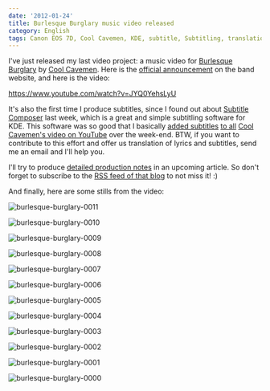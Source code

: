 ```yaml
---
date: '2012-01-24'
title: Burlesque Burglary music video released
category: English
tags: Canon EOS 7D, Cool Cavemen, KDE, subtitle, Subtitling, translation, Video, youtube
---
```


I've just released my last video project: a music video for [Burlesque Burglary](https://coolcavemen.com/discography/songs-and-lyrics/burlesque-burglary/) by [Cool Cavemen](https://coolcavemen.com). Here is the [official announcement](https://coolcavemen.com/2012/nouveau-clip-video-burlesque-burglary/) on the band website, and here is the video:

https://www.youtube.com/watch?v=JYQ0YehsLyU

It's also the first time I produce subtitles, since I found out about [Subtitle Composer](https://sourceforge.net/projects/subcomposer/) last week, which is a great and simple subtitling software for KDE. This software was so good that I basically [added subtitles](https://twitter.com/#!/coolcavemen/status/160641358762229760) [to all](https://twitter.com/#!/coolcavemen/status/161783153567076352) [Cool Cavemen's video on YouTube](https://www.youtube.com/user/coolcavemen) over the week-end. BTW, if you want to contribute to this effort and offer us translation of lyrics and subtitles, send me an email and I'll help you.

I'll try to produce [detailed production notes]({filename}/2012/burlesque-burglary-music-video-production-notes.md) in an upcoming article. So don't forget to subscribe to the [RSS feed of that blog](https://kevin.deldycke.com/feed/) to not miss it! :)

And finally, here are some stills from the video:

![burlesque-burglary-0011]({attach}burlesque-burglary-0011.jpg)

![burlesque-burglary-0010]({attach}burlesque-burglary-0010.jpg)

![burlesque-burglary-0009]({attach}burlesque-burglary-0009.jpg)

![burlesque-burglary-0008]({attach}burlesque-burglary-0008.jpg)

![burlesque-burglary-0007]({attach}burlesque-burglary-0007.jpg)

![burlesque-burglary-0006]({attach}burlesque-burglary-0006.jpg)

![burlesque-burglary-0005]({attach}burlesque-burglary-0005.jpg)

![burlesque-burglary-0004]({attach}burlesque-burglary-0004.jpg)

![burlesque-burglary-0003]({attach}burlesque-burglary-0003.jpg)

![burlesque-burglary-0002]({attach}burlesque-burglary-0002.jpg)

![burlesque-burglary-0001]({attach}burlesque-burglary-0001.jpg)

![burlesque-burglary-0000]({attach}burlesque-burglary-0000.jpg)

